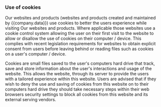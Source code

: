 ### Use of cookies
Our websites and products (websites and products created and maintained by {{company.data}}) use cookies to better the users experience while visiting Our websites and products. Where applicable those websites use a cookie control system allowing the user on their first visit to the website to allow or disallow the use of cookies on their computer / device. This complies with recent legislation requirements for websites to obtain explicit consent from users before leaving behind or reading files such as cookies on a user's computer / device.

Cookies are small files saved to the user's computers hard drive that track, save and store information about the user's interactions and usage of the website. This allows the website, through its server to provide the users with a tailored experience within this website.
Users are advised that if they wish to deny the use and saving of cookies from this website on to their computers hard drive they should take necessary steps within their web browsers security settings to block all cookies from this website and its external serving vendors.
